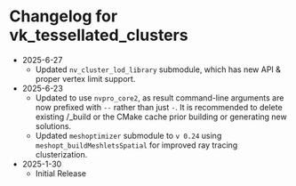 # Changelog for vk_tessellated_clusters
* 2025-6-27
  * Updated `nv_cluster_lod_library` submodule, which has new API & proper vertex limit support.
* 2025-6-23
  * Updated to use `nvpro_core2`, as result command-line arguments are now prefixed with `--` rather than just `-`. It is recommended to delete existing /_build or the CMake cache prior building or generating new solutions.
  * Updated `meshoptimizer` submodule to `v 0.24` using `meshopt_buildMeshletsSpatial` for improved ray tracing clusterization.
* 2025-1-30
  * Initial Release